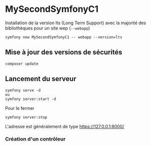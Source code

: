 # MySecondSymfonyC1

Installation de la version lts (Long Term Support) avec la majorité des bibliothèques pour un site wep (`--webapp`)

    symfony new MySecondSymfonyC1 -- webapp --version=lts

## Mise à jour des versions de sécurités

    composer update

## Lancement du serveur

    symfony serve -d
    ou
    symfony server:start -d

Pour le fermer

    symfony server:stop

L'adresse est généralement de type https://127.0.0.1:8000/

### Création d'un contrôleur
